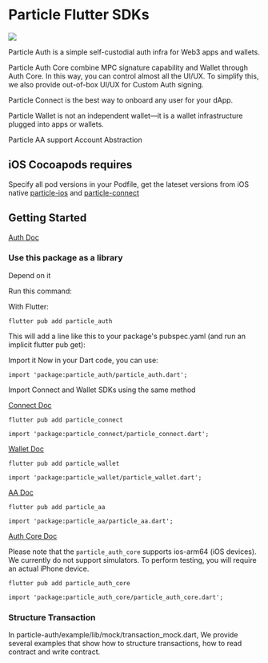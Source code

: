 # Particle Flutter SDKs

![](https://img.shields.io/pub/v/particle_auth?color=blue&style=round) 

Particle Auth is a simple self-custodial auth infra for Web3 apps and wallets.

Particle Auth Core combine MPC signature capability and Wallet through Auth Core. In this way, you can control almost all the UI/UX. To simplify this, we also provide out-of-box UI/UX for Custom Auth signing.

Particle Connect is the best way to onboard any user for your dApp.

Particle Wallet is not an independent wallet—it is a wallet infrastructure plugged into apps or wallets.

Particle AA support Account Abstraction

## iOS Cocoapods requires

Specify all pod versions in your Podfile, get the lateset versions from iOS native  [particle-ios](https://github.com/Particle-Network/particle-ios) and [particle-connect](https://github.com/Particle-Network/particle-connect-ios)


## Getting Started 

[Auth Doc](https://docs.particle.network/developers/auth-service/sdks/flutter)

### Use this package as a library

Depend on it

Run this command:

With Flutter:
```
flutter pub add particle_auth
```
This will add a line like this to your package's pubspec.yaml (and run an implicit flutter pub get):

Import it
Now in your Dart code, you can use:
```
import 'package:particle_auth/particle_auth.dart';
```

Import Connect and Wallet SDKs using the same method

[Connect Doc](https://docs.particle.network/developers/connect-service/sdks/flutter)

```
flutter pub add particle_connect
```
```
import 'package:particle_connect/particle_connect.dart';
```

[Wallet Doc](https://docs.particle.network/developers/wallet-service/sdks/flutter)
```
flutter pub add particle_wallet
```
```
import 'package:particle_wallet/particle_wallet.dart';
```

[AA Doc](https://docs.particle.network/developers/account-abstraction/flutter)
```
flutter pub add particle_aa
```
```
import 'package:particle_aa/particle_aa.dart';
```

[Auth Core Doc](https://docs.particle.network/developers/auth-service/core/flutter)

Please note that the `particle_auth_core` supports ios-arm64 (iOS devices). We currently do not support simulators. To perform testing, you will require an actual iPhone device.

```
flutter pub add particle_auth_core
```
```
import 'package:particle_auth_core/particle_auth_core.dart';
```

### Structure Transaction
In particle-auth/example/lib/mock/transaction_mock.dart, We provide several examples that show how to structure transactions,
how to read contract and write contract.




